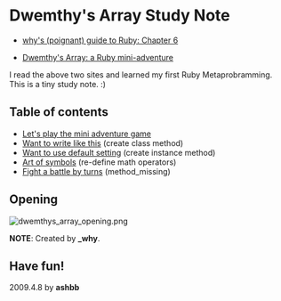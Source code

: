 Dwemthy's Array Study Note
==========================

- [why's (poignant) guide to Ruby: Chapter 6](http://poignantguide.net/ruby/chapter-6.html)

- [Dwemthy's Array: a Ruby mini-adventure](http://poignantguide.net/dwemthy/)

I read the above two sites and learned my first Ruby Metaprobramming. This is a tiny study note. :)


Table of contents
-----------------
- [Let's play the mini adventure game](http://github.com/ashbb/dwemthys_array_study_note/tree/master/notes/Let_s_play_the_mini_adventure_game.md)
- [Want to write like this](http://github.com/ashbb/dwemthys_array_study_note/tree/master/notes/Want_to_write_like_this.md) (create class method)
- [Want to use default setting](http://github.com/ashbb/dwemthys_array_study_note/tree/master/notes/Want_to_use_default_setting.md) (create instance method)
- [Art of symbols](http://github.com/ashbb/dwemthys_array_study_note/tree/master/notes/Art_of_symbols.md) (re-define math operators)
- [Fight a battle by turns](http://github.com/ashbb/dwemthys_array_study_note/tree/master/notes/Fight_a_battle_by_turns.md) (method_missing)


Opening
--------
![dwemthys_array_opening.png](http://github.com/ashbb/dwemthys_array_study_note/raw/master/dwemthys_array_opening.png)

**NOTE**: Created by **\_why**. 


Have fun!
---------
2009.4.8 by **ashbb**
